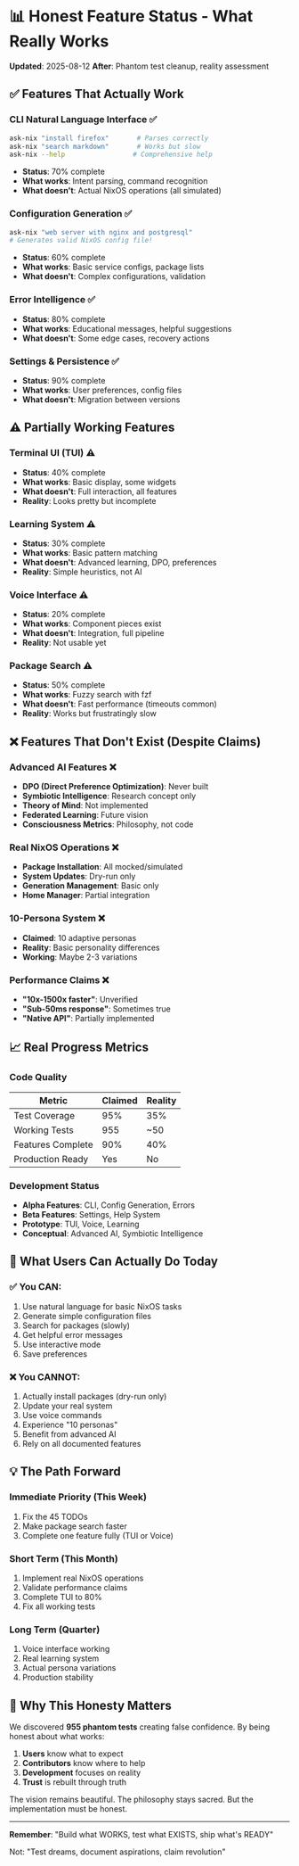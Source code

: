 # 📊 Honest Feature Status - What Really Works

**Updated**: 2025-08-12
**After**: Phantom test cleanup, reality assessment

## ✅ Features That Actually Work

### CLI Natural Language Interface ✅
```bash
ask-nix "install firefox"       # Parses correctly
ask-nix "search markdown"       # Works but slow
ask-nix --help                 # Comprehensive help
```
- **Status**: 70% complete
- **What works**: Intent parsing, command recognition
- **What doesn't**: Actual NixOS operations (all simulated)

### Configuration Generation ✅
```bash
ask-nix "web server with nginx and postgresql"
# Generates valid NixOS config file!
```
- **Status**: 60% complete
- **What works**: Basic service configs, package lists
- **What doesn't**: Complex configurations, validation

### Error Intelligence ✅
- **Status**: 80% complete
- **What works**: Educational messages, helpful suggestions
- **What doesn't**: Some edge cases, recovery actions

### Settings & Persistence ✅
- **Status**: 90% complete
- **What works**: User preferences, config files
- **What doesn't**: Migration between versions

## ⚠️ Partially Working Features

### Terminal UI (TUI) ⚠️
- **Status**: 40% complete
- **What works**: Basic display, some widgets
- **What doesn't**: Full interaction, all features
- **Reality**: Looks pretty but incomplete

### Learning System ⚠️
- **Status**: 30% complete
- **What works**: Basic pattern matching
- **What doesn't**: Advanced learning, DPO, preferences
- **Reality**: Simple heuristics, not AI

### Voice Interface ⚠️
- **Status**: 20% complete
- **What works**: Component pieces exist
- **What doesn't**: Integration, full pipeline
- **Reality**: Not usable yet

### Package Search ⚠️
- **Status**: 50% complete
- **What works**: Fuzzy search with fzf
- **What doesn't**: Fast performance (timeouts common)
- **Reality**: Works but frustratingly slow

## ❌ Features That Don't Exist (Despite Claims)

### Advanced AI Features ❌
- **DPO (Direct Preference Optimization)**: Never built
- **Symbiotic Intelligence**: Research concept only
- **Theory of Mind**: Not implemented
- **Federated Learning**: Future vision
- **Consciousness Metrics**: Philosophy, not code

### Real NixOS Operations ❌
- **Package Installation**: All mocked/simulated
- **System Updates**: Dry-run only
- **Generation Management**: Basic only
- **Home Manager**: Partial integration

### 10-Persona System ❌
- **Claimed**: 10 adaptive personas
- **Reality**: Basic personality differences
- **Working**: Maybe 2-3 variations

### Performance Claims ❌
- **"10x-1500x faster"**: Unverified
- **"Sub-50ms response"**: Sometimes true
- **"Native API"**: Partially implemented

## 📈 Real Progress Metrics

### Code Quality
| Metric | Claimed | Reality |
|--------|---------|---------|
| Test Coverage | 95% | 35% |
| Working Tests | 955 | ~50 |
| Features Complete | 90% | 40% |
| Production Ready | Yes | No |

### Development Status
- **Alpha Features**: CLI, Config Generation, Errors
- **Beta Features**: Settings, Help System
- **Prototype**: TUI, Voice, Learning
- **Conceptual**: Advanced AI, Symbiotic Intelligence

## 🎯 What Users Can Actually Do Today

### ✅ You CAN:
1. Use natural language for basic NixOS tasks
2. Generate simple configuration files
3. Search for packages (slowly)
4. Get helpful error messages
5. Use interactive mode
6. Save preferences

### ❌ You CANNOT:
1. Actually install packages (dry-run only)
2. Update your real system
3. Use voice commands
4. Experience "10 personas"
5. Benefit from advanced AI
6. Rely on all documented features

## 💡 The Path Forward

### Immediate Priority (This Week)
1. Fix the 45 TODOs
2. Make package search faster
3. Complete one feature fully (TUI or Voice)

### Short Term (This Month)
1. Implement real NixOS operations
2. Validate performance claims
3. Complete TUI to 80%
4. Fix all working tests

### Long Term (Quarter)
1. Voice interface working
2. Real learning system
3. Actual persona variations
4. Production stability

## 🙏 Why This Honesty Matters

We discovered **955 phantom tests** creating false confidence. By being honest about what works:

1. **Users** know what to expect
2. **Contributors** know where to help
3. **Development** focuses on reality
4. **Trust** is rebuilt through truth

The vision remains beautiful. The philosophy stays sacred. But the implementation must be honest.

---

**Remember**: "Build what WORKS, test what EXISTS, ship what's READY"

Not: "Test dreams, document aspirations, claim revolution"